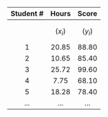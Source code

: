 | **Student \#** | **Hours**   | **Score**   |
|:---:|:---:|:---:|
|                |             |             |
|                | $$(x_{i})$$ | $$(y_{i})$$ |
| 1              | 20.85       | 88.80       |
| 2              | 10.65       | 85.40       |
| 3              | 25.72       | 99.60       |
| 4              | 7.75        | 68.10       |
| 5              | 18.28       | 78.40       |
| ...            | ...         | ...         |